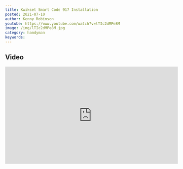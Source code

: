 ```yaml
---
title: Kwikset Smart Code 917 Installation
posted: 2021-07-10
author: Kenny Robinson
youtube: https://www.youtube.com/watch?v=lTIc2dMPe8M
image: /img/lTIc2dMPe8M.jpg
category: handyman
keywords: 
---
```


## Video

<iframe width="560" height="315" src="https://www.youtube.com/embed/lTIc2dMPe8M" frameborder="0" allow="autoplay; encrypted-media" allowfullscreen class="youtube"></iframe>

